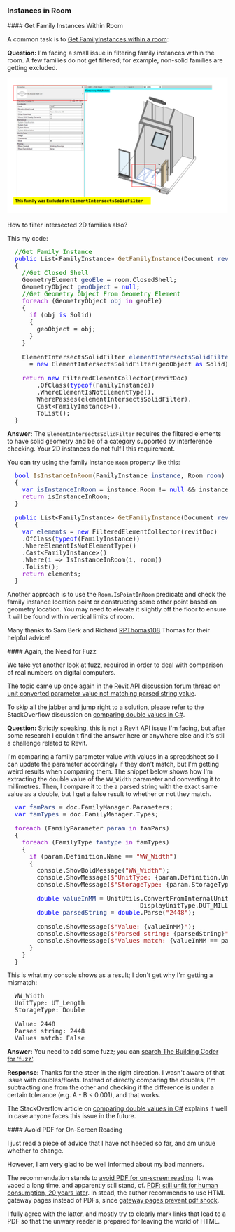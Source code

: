 <head>
<meta http-equiv="Content-Type" content="text/html; charset=utf-8">
<link rel="stylesheet" type="text/css" href="bc.css">
<script src="https://cdn.rawgit.com/google/code-prettify/master/loader/run_prettify.js" type="text/javascript"></script>
</head>

<!---

- Get FamilyInstances within The Room
  https://forums.autodesk.com/t5/revit-api-forum/get-familyinstances-within-the-room/td-p/11364696

- another look at fuzz:
  Unit converted parameter value not matching parsed string value
  https://forums.autodesk.com/t5/revit-api-forum/unit-converted-parameter-value-not-matching-parsed-string-value/m-p/11353053
  Comparing double values in C#
  https://stackoverflow.com/questions/1398753/comparing-double-values-in-c-sharp

twitter:

 the #RevitAPI @AutodeskForge @AutodeskRevit #bim #DynamoBim #ForgeDevCon https://autode.sk/bulkinstances

&ndash;
...

linkedin:

#bim #DynamoBim #ForgeDevCon #Revit #API #IFC #SDK #AI #VisualStudio #Autodesk #AEC #adsk

the [Revit API discussion forum](http://forums.autodesk.com/t5/revit-api-forum/bd-p/160) thread

<center>
<img src="img/" alt="" title="" width="600" height=""/>
<p style="font-size: 80%; font-style:italic"></p>
</center>

<pre class="code">
</pre>

-->

### Instances in Room

####<a name="2"></a> Get Family Instances Within Room

A common task is
to [Get FamilyInstances within a room](https://forums.autodesk.com/t5/revit-api-forum/get-familyinstances-within-the-room/td-p/11364696):

**Question:** I'm facing a small issue in filtering family instances within the room.
A few families do not get filtered; for example, non-solid families are getting excluded.

<center>
<img src="img/instances_in_room.png" alt="Family instances in room" title="Family instances in room" width="600"/> <!-- 1258 x 776 -->
</center>

How to filter intersected 2D families also?

This my code:

<pre class="code">
  <span style="color:green;">//Get&nbsp;Family&nbsp;Instance</span>
  <span style="color:blue;">public</span>&nbsp;List&lt;FamilyInstance&gt;&nbsp;<span style="color:#74531f;">GetFamilyInstance</span>(Document&nbsp;<span style="color:#1f377f;">revitDoc</span>,&nbsp;Room&nbsp;<span style="color:#1f377f;">room</span>)
  {
  &nbsp;&nbsp;<span style="color:green;">//Get&nbsp;Closed&nbsp;Shell</span>
  &nbsp;&nbsp;GeometryElement&nbsp;<span style="color:#1f377f;">geoEle</span>&nbsp;=&nbsp;room.ClosedShell;
  &nbsp;&nbsp;GeometryObject&nbsp;<span style="color:#1f377f;">geoObject</span>&nbsp;=&nbsp;<span style="color:blue;">null</span>;
  &nbsp;&nbsp;<span style="color:green;">//Get&nbsp;Geometry&nbsp;Object&nbsp;From&nbsp;Geometry&nbsp;Element</span>
  &nbsp;&nbsp;<span style="color:#8f08c4;">foreach</span>&nbsp;(GeometryObject&nbsp;<span style="color:#1f377f;">obj</span>&nbsp;<span style="color:#8f08c4;">in</span>&nbsp;geoEle)
  &nbsp;&nbsp;{
  &nbsp;&nbsp;&nbsp;&nbsp;<span style="color:#8f08c4;">if</span>&nbsp;(obj&nbsp;<span style="color:blue;">is</span>&nbsp;Solid)
  &nbsp;&nbsp;&nbsp;&nbsp;{
  &nbsp;&nbsp;&nbsp;&nbsp;&nbsp;&nbsp;geoObject&nbsp;=&nbsp;obj;
  &nbsp;&nbsp;&nbsp;&nbsp;}
  &nbsp;&nbsp;}
   
  &nbsp;&nbsp;ElementIntersectsSolidFilter&nbsp;<span style="color:#1f377f;">elementIntersectsSolidFilter</span>
  &nbsp;&nbsp;&nbsp;&nbsp;=&nbsp;<span style="color:blue;">new</span>&nbsp;ElementIntersectsSolidFilter(geoObject&nbsp;<span style="color:blue;">as</span>&nbsp;Solid);
   
  &nbsp;&nbsp;<span style="color:#8f08c4;">return</span>&nbsp;<span style="color:blue;">new</span>&nbsp;FilteredElementCollector(revitDoc)
  &nbsp;&nbsp;&nbsp;&nbsp;&nbsp;&nbsp;.OfClass(<span style="color:blue;">typeof</span>(FamilyInstance))
  &nbsp;&nbsp;&nbsp;&nbsp;&nbsp;&nbsp;.WhereElementIsNotElementType().
  &nbsp;&nbsp;&nbsp;&nbsp;&nbsp;&nbsp;WherePasses(elementIntersectsSolidFilter).
  &nbsp;&nbsp;&nbsp;&nbsp;&nbsp;&nbsp;Cast&lt;FamilyInstance&gt;().
  &nbsp;&nbsp;&nbsp;&nbsp;&nbsp;&nbsp;ToList();
  }
</pre>

**Answer:** The `ElementIntersectsSolidFilter` requires the filtered elements to have solid geometry and be of a category supported by interference checking.
Your 2D instances do not fulfil this requirement.

You can try using the family instance `Room` property like this:

<pre class="code">
  <span style="color:blue;">bool</span>&nbsp;<span style="color:#74531f;">IsInstanceInRoom</span>(FamilyInstance&nbsp;<span style="color:#1f377f;">instance</span>,&nbsp;Room&nbsp;<span style="color:#1f377f;">room</span>)
  {
  &nbsp;&nbsp;<span style="color:blue;">var</span>&nbsp;<span style="color:#1f377f;">isInstanceInRoom</span>&nbsp;=&nbsp;instance.Room&nbsp;!=&nbsp;<span style="color:blue;">null</span>&nbsp;&amp;&amp;&nbsp;instance.Room.Id&nbsp;==&nbsp;room.Id;
  &nbsp;&nbsp;<span style="color:#8f08c4;">return</span>&nbsp;isInstanceInRoom;
  }
   
  <span style="color:blue;">public</span>&nbsp;List&lt;FamilyInstance&gt;&nbsp;<span style="color:#74531f;">GetFamilyInstance</span>(Document&nbsp;<span style="color:#1f377f;">revitDoc</span>,&nbsp;Room&nbsp;<span style="color:#1f377f;">room</span>)
  {
  &nbsp;&nbsp;<span style="color:blue;">var</span>&nbsp;<span style="color:#1f377f;">elements</span>&nbsp;=&nbsp;<span style="color:blue;">new</span>&nbsp;FilteredElementCollector(revitDoc)
  &nbsp;&nbsp;.OfClass(<span style="color:blue;">typeof</span>(FamilyInstance))
  &nbsp;&nbsp;.WhereElementIsNotElementType()
  &nbsp;&nbsp;.Cast&lt;FamilyInstance&gt;()
  &nbsp;&nbsp;.Where(<span style="color:#1f377f;">i</span>&nbsp;=&gt;&nbsp;IsInstanceInRoom(i,&nbsp;room))
  &nbsp;&nbsp;.ToList();
  &nbsp;&nbsp;<span style="color:#8f08c4;">return</span>&nbsp;elements;
  }
</pre>

Another approach is to use the `Room.IsPointInRoom` predicate and check the family instance location point or constructing some other point based on geometry location.
You may need to elevate it slightly off the floor to ensure it will be found within vertical limits of room.

Many thanks to Sam Berk and
Richard [RPThomas108](https://forums.autodesk.com/t5/user/viewprofilepage/user-id/1035859) Thomas for their helpful advice!

####<a name="3"></a> Again, the Need for Fuzz

We take yet another look at fuzz, required in order to deal with comparison of real numbers on digital computers.

The topic came up once again in
the [Revit API discussion forum](http://forums.autodesk.com/t5/revit-api-forum/bd-p/160) thread
on [unit converted parameter value not matching parsed string value](https://forums.autodesk.com/t5/revit-api-forum/unit-converted-parameter-value-not-matching-parsed-string-value/m-p/11353053).

To skip all the jabber and jump right to a solution, please refer to the StackOverflow discussion
on [comparing double values in C#](https://stackoverflow.com/questions/1398753/comparing-double-values-in-c-sharp).

**Question:** Strictly speaking, this is not a Revit API issue I'm facing, but after some research I couldn't find the answer here or anywhere else and it's still a challenge related to Revit.

I'm comparing a family parameter value with values in a spreadsheet so I can update the parameter accordingly if they don't match, but I'm getting weird results when comparing them. The snippet below shows how I'm extracting the double value of the `WW_Width` parameter and converting it to millimetres. Then, I compare it to the a parsed string with the exact same value as a double, but I get a false result to whether or not they match.

<pre class="code">
&nbsp;&nbsp;<span style="color:blue;">var</span>&nbsp;<span style="color:#1f377f;">famPars</span>&nbsp;=&nbsp;doc.FamilyManager.Parameters;
&nbsp;&nbsp;<span style="color:blue;">var</span>&nbsp;<span style="color:#1f377f;">famTypes</span>&nbsp;=&nbsp;doc.FamilyManager.Types;
 
&nbsp;&nbsp;<span style="color:#8f08c4;">foreach</span>&nbsp;(FamilyParameter&nbsp;<span style="color:#1f377f;">param</span>&nbsp;<span style="color:#8f08c4;">in</span>&nbsp;famPars)
&nbsp;&nbsp;{
&nbsp;&nbsp;&nbsp;&nbsp;<span style="color:#8f08c4;">foreach</span>&nbsp;(FamilyType&nbsp;<span style="color:#1f377f;">famtype</span>&nbsp;<span style="color:#8f08c4;">in</span>&nbsp;famTypes)
&nbsp;&nbsp;&nbsp;&nbsp;{
&nbsp;&nbsp;&nbsp;&nbsp;&nbsp;&nbsp;<span style="color:#8f08c4;">if</span>&nbsp;(param.Definition.Name&nbsp;==&nbsp;<span style="color:#a31515;">&quot;WW_Width&quot;</span>)
&nbsp;&nbsp;&nbsp;&nbsp;&nbsp;&nbsp;{
&nbsp;&nbsp;&nbsp;&nbsp;&nbsp;&nbsp;&nbsp;&nbsp;console.ShowBoldMessage(<span style="color:#a31515;">&quot;WW_Width&quot;</span>);
&nbsp;&nbsp;&nbsp;&nbsp;&nbsp;&nbsp;&nbsp;&nbsp;console.ShowMessage(<span style="color:#a31515;">$&quot;UnitType:&nbsp;</span>{param.Definition.UnitType}<span style="color:#a31515;">&quot;</span>);
&nbsp;&nbsp;&nbsp;&nbsp;&nbsp;&nbsp;&nbsp;&nbsp;console.ShowMessage(<span style="color:#a31515;">$&quot;StorageType:&nbsp;</span>{param.StorageType}<span style="color:#a31515;">\n&quot;</span>);
 
&nbsp;&nbsp;&nbsp;&nbsp;&nbsp;&nbsp;&nbsp;&nbsp;<span style="color:blue;">double</span>&nbsp;<span style="color:#1f377f;">valueInMM</span>&nbsp;=&nbsp;UnitUtils.ConvertFromInternalUnits((<span style="color:blue;">double</span>)&nbsp;famtype.AsDouble(param),
&nbsp;&nbsp;&nbsp;&nbsp;&nbsp;&nbsp;&nbsp;&nbsp;&nbsp;&nbsp;&nbsp;&nbsp;&nbsp;&nbsp;&nbsp;&nbsp;&nbsp;&nbsp;&nbsp;&nbsp;&nbsp;&nbsp;&nbsp;&nbsp;&nbsp;&nbsp;&nbsp;&nbsp;&nbsp;&nbsp;&nbsp;&nbsp;&nbsp;&nbsp;&nbsp;&nbsp;DisplayUnitType.DUT_MILLIMETERS);
&nbsp;&nbsp;&nbsp;&nbsp;&nbsp;&nbsp;&nbsp;&nbsp;<span style="color:blue;">double</span>&nbsp;<span style="color:#1f377f;">parsedString</span>&nbsp;=&nbsp;<span style="color:blue;">double</span>.Parse(<span style="color:#a31515;">&quot;2448&quot;</span>);
 
&nbsp;&nbsp;&nbsp;&nbsp;&nbsp;&nbsp;&nbsp;&nbsp;console.ShowMessage(<span style="color:#a31515;">$&quot;Value:&nbsp;</span>{valueInMM}<span style="color:#a31515;">&quot;</span>);
&nbsp;&nbsp;&nbsp;&nbsp;&nbsp;&nbsp;&nbsp;&nbsp;console.ShowMessage(<span style="color:#a31515;">$&quot;Parsed&nbsp;string:&nbsp;</span>{parsedString}<span style="color:#a31515;">&quot;</span>);
&nbsp;&nbsp;&nbsp;&nbsp;&nbsp;&nbsp;&nbsp;&nbsp;console.ShowMessage(<span style="color:#a31515;">$&quot;Values&nbsp;match:&nbsp;</span>{valueInMM&nbsp;==&nbsp;parsedString}<span style="color:#a31515;">&quot;</span>);
&nbsp;&nbsp;&nbsp;&nbsp;&nbsp;&nbsp;}
&nbsp;&nbsp;&nbsp;&nbsp;}
&nbsp;&nbsp;}
</pre>

This is what my console shows as a result; I don't get why I'm getting a mismatch:

<pre class="code">
  WW_Width
  UnitType: UT_Length
  StorageType: Double
  
  Value: 2448
  Parsed string: 2448
  Values match: False
</pre>

**Answer:** You need to add some fuzz; you
can [search The Building Coder for 'fuzz'](https://www.google.com/search?q=fuzz&as_sitesearch=thebuildingcoder.typepad.com).

**Response:** Thanks for the steer in the right direction.
I wasn't aware of that issue with doubles/floats.
Instead of directly comparing the doubles, I'm subtracting one from the other and checking if the difference is under a certain tolerance (e.g. A - B < 0.001), and that works.

The StackOverflow article
on [comparing double values in C#](https://stackoverflow.com/questions/1398753/comparing-double-values-in-c-sharp) explains
it well in case anyone faces this issue in the future.

####<a name="4"></a> Avoid PDF for On-Screen Reading

I just read a piece of advice that I have not heeded so far, and am unsue whether to change.

However, I am very glad to be well informed about my bad manners.

The recommendation stands
to [avoid PDF for on-screen reading](https://www.nngroup.com/articles/avoid-pdf-onscreen-reading-original).
It was vaced a long time, and apparently still stand,
cf. [PDF: still unfit for human consumption, 20 years later](https://www.nngroup.com/articles/pdf-unfit-for-human-consumption).
In stead, the author recommends
to use HTML gateway pages instead of PDFs,
since [gateway pages prevent pdf shock](https://www.nngroup.com/articles/gateway-pages-prevent-pdf-shock).

I fully agree with the latter, and mostly try to clearly mark links that lead to a PDF so that the unwary reader is prepared for leaving the world of HTML.

